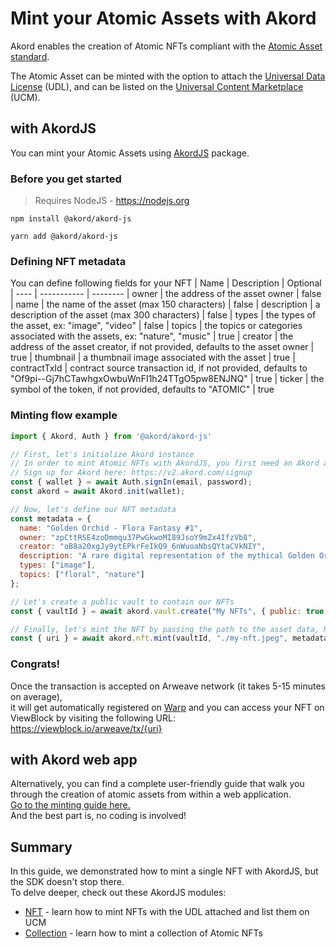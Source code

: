 # Mint your Atomic Assets with Akord

Akord enables the creation of Atomic NFTs compliant with the [Atomic Asset standard](https://atomic-assets.arweave.dev/).

The Atomic Asset can be minted with the option to attach the [Universal Data License](https://arwiki.wiki/#/en/Universal-Data-License-How-to-use-it) (UDL), and can be listed on the [Universal Content Marketplace](https://docs.akord.com/nfts/minting-atomic-nfts/universal-content-marketplace) (UCM).

## with AkordJS

You can mint your Atomic Assets using [AkordJS](https://github.com/Akord-com/akord-js) package.

### Before you get started

> Requires NodeJS - https://nodejs.org

<CodeGroup>
  <CodeGroupItem title="NPM">

```console
npm install @akord/akord-js
```

  </CodeGroupItem>
  <CodeGroupItem title="YARN">

```console
yarn add @akord/akord-js
```

  </CodeGroupItem>
</CodeGroup>

### Defining NFT metadata
You can define following fields for your NFT
| Name | Description | Optional
| ---- | ----------- | --------
| owner | the address of the asset owner | false
| name | the name of the asset (max 150 characters) | false
| description | a description of the asset (max 300 characters) | false
| types | the types of the asset, ex: "image", "video" | false
| topics | the topics or categories associated with the assets, ex: "nature", "music" | true
| creator | the address of the asset creator, if not provided, defaults to the asset owner | true
| thumbnail | a thumbnail image associated with the asset | true
| contractTxId | contract source transaction id, if not provided, defaults to "Of9pi--Gj7hCTawhgxOwbuWnFI1h24TTgO5pw8ENJNQ" | true
| ticker | the symbol of the token, if not provided, defaults to "ATOMIC" | true


### Minting flow example

```js
import { Akord, Auth } from '@akord/akord-js'

// First, let's initialize Akord instance
// In order to mint Atomic NFTs with AkordJS, you first need an Akord account. 
// Sign up for Akord here: https://v2.akord.com/signup
const { wallet } = await Auth.signIn(email, password);
const akord = await Akord.init(wallet);

// Now, let's define our NFT metadata
const metadata = {
  name: "Golden Orchid - Flora Fantasy #1",
  owner: "zpCttRSE4zoDmmqu37PwGkwoMI89JsoY9mZx4IfzVb8",
  creator: "oB8a20xgJy9ytEPkrFeIkQ9_6nWuoaNbsQYtaCVkNIY",
  description: "A rare digital representation of the mythical Golden Orchid",
  types: ["image"],
  topics: ["floral", "nature"]
};

// Let's create a public vault to contain our NFTs
const { vaultId } = await akord.vault.create("My NFTs", { public: true });

// Finally, let's mint the NFT by passing the path to the asset data, NFT metadata
const { uri } = await akord.nft.mint(vaultId, "./my-nft.jpeg", metadata);
```

### Congrats!

Once the transaction is accepted on Arweave network (it takes 5-15 minutes on average), \
it will get automatically registered on [Warp](https://sonar.warp.cc/) and you can access your NFT on ViewBlock by visiting the following URL:
https://viewblock.io/arweave/tx/{uri}

## with Akord web app

Alternatively, you can find a complete user-friendly guide that walk you through the creation of atomic assets from within a web application. \
[Go to the minting guide here.](https://docs.akord.com/nfts/minting-atomic-nfts) \
And the best part is, no coding is involved!

## Summary

In this guide, we demonstrated how to mint a single NFT with AkordJS, but the SDK doesn't stop there. \
To delve deeper, check out these AkordJS modules:
- [NFT](https://github.com/Akord-com/akord-js?tab=readme-ov-file#nft) - learn how to mint NFTs with the UDL attached and list them on UCM
- [Collection](https://github.com/Akord-com/akord-js?tab=readme-ov-file#collection) - learn how to mint a collection of Atomic NFTs